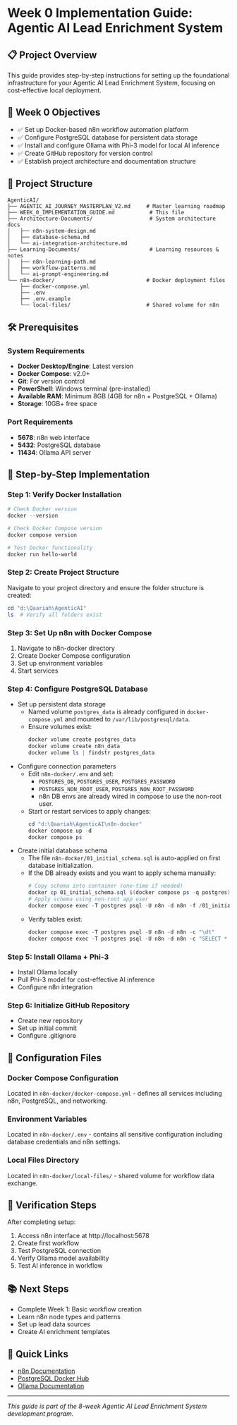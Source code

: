 # Week 0 Implementation Guide: Agentic AI Lead Enrichment System

## 📋 Project Overview
This guide provides step-by-step instructions for setting up the foundational infrastructure for your Agentic AI Lead Enrichment System, focusing on cost-effective local deployment.

## 🎯 Week 0 Objectives
- ✅ Set up Docker-based n8n workflow automation platform
- ✅ Configure PostgreSQL database for persistent data storage
- ✅ Install and configure Ollama with Phi-3 model for local AI inference
- ✅ Create GitHub repository for version control
- ✅ Establish project architecture and documentation structure

## 📁 Project Structure
```
AgenticAI/
├── AGENTIC_AI_JOURNEY_MASTERPLAN_V2.md     # Master learning roadmap
├── WEEK_0_IMPLEMENTATION_GUIDE.md           # This file
├── Architecture-Documents/                  # System architecture docs
│   ├── n8n-system-design.md
│   ├── database-schema.md
│   └── ai-integration-architecture.md
├── Learning-Documents/                      # Learning resources & notes
│   ├── n8n-learning-path.md
│   ├── workflow-patterns.md
│   └── ai-prompt-engineering.md
└── n8n-docker/                             # Docker deployment files
    ├── docker-compose.yml
    ├── .env
    ├── .env.example
    └── local-files/                        # Shared volume for n8n
```

## 🛠️ Prerequisites

### System Requirements
- **Docker Desktop/Engine**: Latest version
- **Docker Compose**: v2.0+
- **Git**: For version control
- **PowerShell**: Windows terminal (pre-installed)
- **Available RAM**: Minimum 8GB (4GB for n8n + PostgreSQL + Ollama)
- **Storage**: 10GB+ free space

### Port Requirements
- **5678**: n8n web interface
- **5432**: PostgreSQL database
- **11434**: Ollama API server

## 📝 Step-by-Step Implementation

### Step 1: Verify Docker Installation
```powershell
# Check Docker version
docker --version

# Check Docker Compose version
docker compose version

# Test Docker functionality
docker run hello-world
```

### Step 2: Create Project Structure
Navigate to your project directory and ensure the folder structure is created:
```powershell
cd "d:\Qaariah\AgenticAI"
ls  # Verify all folders exist
```

### Step 3: Set Up n8n with Docker Compose
1. Navigate to n8n-docker directory
2. Create Docker Compose configuration
3. Set up environment variables
4. Start services

### Step 4: Configure PostgreSQL Database
- Set up persistent data storage
    - Named volume `postgres_data` is already configured in `docker-compose.yml` and mounted to `/var/lib/postgresql/data`.
    - Ensure volumes exist:
        ```powershell
        docker volume create postgres_data
        docker volume create n8n_data
        docker volume ls | findstr postgres_data
        ```
- Configure connection parameters
    - Edit `n8n-docker/.env` and set:
        - `POSTGRES_DB`, `POSTGRES_USER`, `POSTGRES_PASSWORD`
        - `POSTGRES_NON_ROOT_USER`, `POSTGRES_NON_ROOT_PASSWORD`
        - n8n DB envs are already wired in compose to use the non-root user.
    - Start or restart services to apply changes:
        ```powershell
        cd "d:\Qaariah\AgenticAI\n8n-docker"
        docker compose up -d
        docker compose ps
        ```
- Create initial database schema
    - The file `n8n-docker/01_initial_schema.sql` is auto-applied on first database initialization.
    - If the DB already exists and you want to apply schema manually:
        ```powershell
        # Copy schema into container (one-time if needed)
        docker cp 01_initial_schema.sql $(docker compose ps -q postgres):/01_initial_schema.sql
        # Apply schema using non-root app user
        docker compose exec -T postgres psql -U n8n -d n8n -f /01_initial_schema.sql
        ```
    - Verify tables exist:
        ```powershell
        docker compose exec -T postgres psql -U n8n -d n8n -c "\dt"
        docker compose exec -T postgres psql -U n8n -d n8n -c "SELECT * FROM app_metadata;"
        ```

### Step 5: Install Ollama + Phi-3
- Install Ollama locally
- Pull Phi-3 model for cost-effective AI inference
- Configure n8n integration

### Step 6: Initialize GitHub Repository
- Create new repository
- Set up initial commit
- Configure .gitignore

## 🔧 Configuration Files

### Docker Compose Configuration
Located in `n8n-docker/docker-compose.yml` - defines all services including n8n, PostgreSQL, and networking.

### Environment Variables
Located in `n8n-docker/.env` - contains all sensitive configuration including database credentials and n8n settings.

### Local Files Directory
Located in `n8n-docker/local-files/` - shared volume for workflow data exchange.

## 🧪 Verification Steps
After completing setup:
1. Access n8n interface at http://localhost:5678
2. Create first workflow
3. Test PostgreSQL connection
4. Verify Ollama model availability
5. Test AI inference in workflow

## 📚 Next Steps
- Complete Week 1: Basic workflow creation
- Learn n8n node types and patterns
- Set up lead data sources
- Create AI enrichment templates

## 🔗 Quick Links
- [n8n Documentation](https://docs.n8n.io/)
- [PostgreSQL Docker Hub](https://hub.docker.com/_/postgres)
- [Ollama Documentation](https://ollama.ai/docs)

---
*This guide is part of the 8-week Agentic AI Lead Enrichment System development program.*
